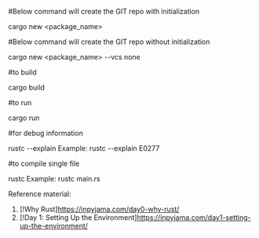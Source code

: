 #Below command will create the GIT repo with initialization

cargo new <package_name>

#Below command will create the GIT repo without initialization

cargo new <package_name> --vcs none

#to build

cargo build

#to run

cargo run

#for debug information

rustc --explain <ErrorCode>
Example: rustc --explain E0277

#to compile single file

rustc <rust ssource file name>
Example: rustc main.rs

Reference material:
1. [!Why Rust]https://inpyjama.com/day0-why-rust/
2. [!Day 1: Setting Up the Environment]https://inpyjama.com/day1-setting-up-the-environment/